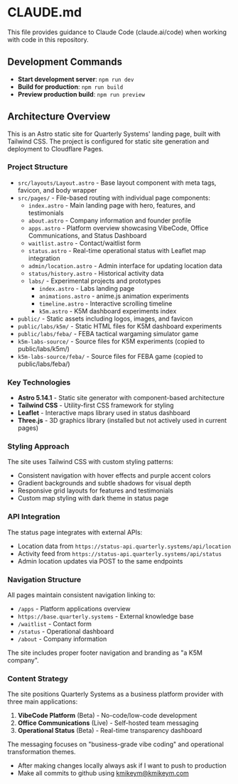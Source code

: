 # CLAUDE.md

This file provides guidance to Claude Code (claude.ai/code) when working with code in this repository.

## Development Commands

- **Start development server**: `npm run dev`
- **Build for production**: `npm run build`
- **Preview production build**: `npm run preview`

## Architecture Overview

This is an Astro static site for Quarterly Systems' landing page, built with Tailwind CSS. The project is configured for static site generation and deployment to Cloudflare Pages.

### Project Structure

- `src/layouts/Layout.astro` - Base layout component with meta tags, favicon, and body wrapper
- `src/pages/` - File-based routing with individual page components:
  - `index.astro` - Main landing page with hero, features, and testimonials
  - `about.astro` - Company information and founder profile
  - `apps.astro` - Platform overview showcasing VibeCode, Office Communications, and Status Dashboard
  - `waitlist.astro` - Contact/waitlist form
  - `status.astro` - Real-time operational status with Leaflet map integration
  - `admin/location.astro` - Admin interface for updating location data
  - `status/history.astro` - Historical activity data
  - `labs/` - Experimental projects and prototypes
    - `index.astro` - Labs landing page
    - `animations.astro` - anime.js animation experiments
    - `timeline.astro` - Interactive scrolling timeline
    - `k5m.astro` - K5M dashboard experiments index
- `public/` - Static assets including logos, images, and favicon
- `public/labs/k5m/` - Static HTML files for K5M dashboard experiments
- `public/labs/feba/` - FEBA tactical wargaming simulator game
- `k5m-labs-source/` - Source files for K5M experiments (copied to public/labs/k5m/)
- `k5m-labs-source/feba/` - Source files for FEBA game (copied to public/labs/feba/)

### Key Technologies

- **Astro 5.14.1** - Static site generator with component-based architecture
- **Tailwind CSS** - Utility-first CSS framework for styling
- **Leaflet** - Interactive maps library used in status dashboard
- **Three.js** - 3D graphics library (installed but not actively used in current pages)

### Styling Approach

The site uses Tailwind CSS with custom styling patterns:
- Consistent navigation with hover effects and purple accent colors
- Gradient backgrounds and subtle shadows for visual depth
- Responsive grid layouts for features and testimonials
- Custom map styling with dark theme in status page

### API Integration

The status page integrates with external APIs:
- Location data from `https://status-api.quarterly.systems/api/location`
- Activity feed from `https://status-api.quarterly.systems/api/status`
- Admin location updates via POST to the same endpoints

### Navigation Structure

All pages maintain consistent navigation linking to:
- `/apps` - Platform applications overview
- `https://base.quarterly.systems` - External knowledge base
- `/waitlist` - Contact form
- `/status` - Operational dashboard
- `/about` - Company information

The site includes proper footer navigation and branding as "a K5M company".

### Content Strategy

The site positions Quarterly Systems as a business platform provider with three main applications:
1. **VibeCode Platform** (Beta) - No-code/low-code development
2. **Office Communications** (Live) - Self-hosted team messaging
3. **Operational Status** (Beta) - Real-time transparency dashboard

The messaging focuses on "business-grade vibe coding" and operational transformation themes.
- After making changes locally always ask if I want to push to production
- Make all commits to github using kmikeym@kmikeym.com